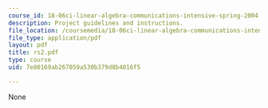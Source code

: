 ```yaml
---
course_id: 18-06ci-linear-algebra-communications-intensive-spring-2004
description: Project guidelines and instructions.
file_location: /coursemedia/18-06ci-linear-algebra-communications-intensive-spring-2004/7e80169ab267059a530b379d8b4016f5_rs2.pdf
file_type: application/pdf
layout: pdf
title: rs2.pdf
type: course
uid: 7e80169ab267059a530b379d8b4016f5

---
```

None